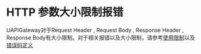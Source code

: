 

# HTTP 参数大小限制报错

UAPIGateway对于Request Header , Request Body , Response Header , Response Body有大小限制。对于相关报错以及大小限制，请参考[使用限制](https://docs.ucloud.cn/middleware/uapigateway/operation_guide/use_api/use_limit)以及[错误码定义](https://docs.ucloud.cn/middleware/uapigateway/faq/error_code_define)